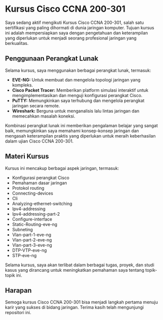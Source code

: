 # Kursus Cisco CCNA 200-301

Saya sedang aktif mengikuti Kursus Cisco CCNA 200-301, salah satu sertifikasi yang paling dihormati di dunia jaringan komputer. Tujuan kursus ini adalah mempersiapkan saya dengan pengetahuan dan keterampilan yang diperlukan untuk menjadi seorang profesional jaringan yang berkualitas.

## Penggunaan Perangkat Lunak

Selama kursus, saya menggunakan berbagai perangkat lunak, termasuk:
- **EVE-NG:** Untuk membuat dan mengelola topologi jaringan yang kompleks.
- **Cisco Packet Tracer:** Memberikan platform simulasi interaktif untuk mengimplementasikan dan menguji konfigurasi perangkat Cisco.
- **PuTTY:** Memungkinkan saya terhubung dan mengelola perangkat jaringan secara remote.
- **Wireshark:** Berguna untuk menganalisis lalu lintas jaringan dan memecahkan masalah koneksi.

Kombinasi perangkat lunak ini memberikan pengalaman belajar yang sangat baik, memungkinkan saya memahami konsep-konsep jaringan dan mengasah keterampilan praktis yang diperlukan untuk meraih keberhasilan dalam ujian Cisco CCNA 200-301.

## Materi Kursus

Kursus ini mencakup berbagai aspek jaringan, termasuk:
- Konfigurasi perangkat Cisco
- Pemahaman dasar jaringan
- Protokol routing
- Connecting-devices
- Cli
- Analyzing-ethernet-switching
- Ipv4-addressing
- Ipv4-addressing-part-2
- Configure-interface
- Static-Routing-eve-ng
- Subneting
- Vlan-part-1-eve-ng
- Vlan-part-2-eve-ng
- Vlan-part-3-eve-ng
- DTP-VTP-eve-ng
- STP-eve-ng


Selama kursus, saya akan terlibat dalam berbagai tugas, proyek, dan studi kasus yang dirancang untuk meningkatkan pemahaman saya tentang topik-topik ini.

## Harapan

Semoga kursus Cisco CCNA 200-301 bisa menjadi langkah pertama menuju karir yang sukses di bidang jaringan. Terima kasih telah mengunjungi repositori ini.
